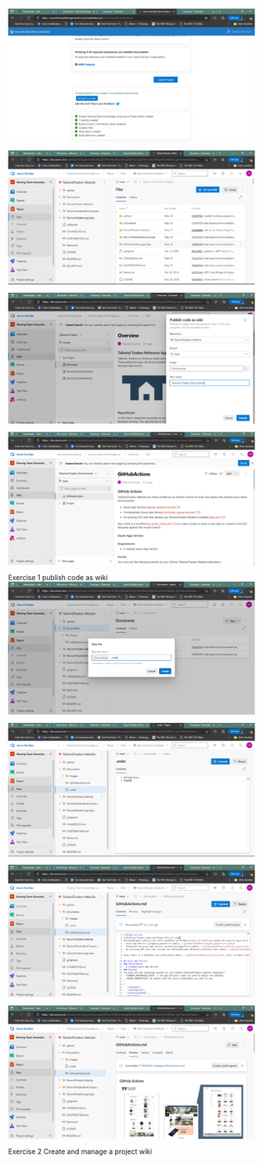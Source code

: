 ![0301](imagesEvidencia3/0301.PNG)

![0302](imagesEvidencia3/0302.PNG)

![0303](imagesEvidencia3/0303.PNG)

![0304](imagesEvidencia3/0304.PNG)

Exercise 1 publish code as wiki
![0305](imagesEvidencia3/0305.PNG)

![0306](imagesEvidencia3/0306.PNG)

![0307](imagesEvidencia3/0307.PNG)

![0308](imagesEvidencia3/0308.PNG)

Exercise 2 Create and manage a project wiki
